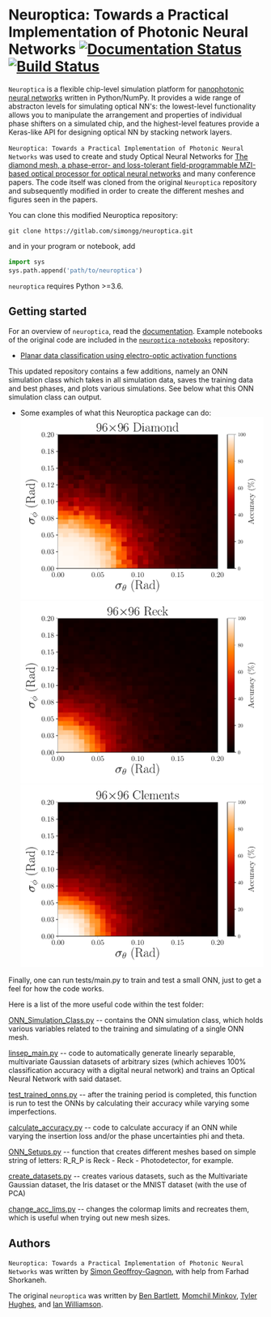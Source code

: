 # Neuroptica: Towards a Practical Implementation of Photonic Neural Networks [![Documentation Status](https://readthedocs.org/projects/neuroptica/badge/?version=latest)](https://neuroptica.readthedocs.io/en/latest/?badge=latest) [![Build Status](https://travis-ci.com/fancompute/neuroptica.svg?token=CSoUuvqmixfJpdwkLqet&branch=master)](https://travis-ci.com/fancompute/neuroptica)

`Neuroptica` is a flexible chip-level simulation platform for [nanophotonic neural networks](https://arxiv.org/abs/1903.04579) written in Python/NumPy. It provides a wide range of abstracton levels for simulating optical NN's: the lowest-level functionality allows you to manipulate the arrangement and properties of individual phase shifters on a simulated chip, and the highest-level features provide a Keras-like API for designing optical NN by stacking network layers.

`Neuroptica: Towards a Practical Implementation of Photonic Neural Networks` was used to create and study Optical Neural Networks for [The diamond mesh, a phase-error- and loss-tolerant field-programmable MZI-based optical processor for optical neural networks](https://www.osapublishing.org/oe/abstract.cfm?uri=oe-28-16-23495) and many conference papers. The code itself was cloned from the original `Neuroptica` repository and subsequently modified in order to create the different meshes and figures seen in the papers. 


You can clone this modified Neuroptica repository:
```
git clone https://gitlab.com/simongg/neuroptica.git
```

and in your program or notebook, add

```python
import sys
sys.path.append('path/to/neuroptica')
``` 

`neuroptica` requires Python >=3.6.


## Getting started

For an overview of `neuroptica`, read the [documentation](https://neuroptica.readthedocs.io). Example notebooks of the original code are included in the [`neuroptica-notebooks`](https://github.com/fancompute/neuroptica-notebooks) repository:

- [Planar data classification using electro-optic activation functions](https://github.com/fancompute/neuroptica-notebooks/blob/master/neuroptica_demo.ipynb)

This updated repository contains a few additions, namely an ONN simulation class which takes in all simulation data, saves the training data and best phases, and plots various simulations. See below what this ONN simulation class can output.
- Some examples of what this Neuroptica package can do:
![Phi Theta error Simulation of a trained 96x96 Diamond Mesh](img/PT_ACC_C_Q_P_N=96-1.png   "Diamond mesh accuracy plot")
![Phi Theta error Simulation of a trained 96x96 Reck Mesh](img/PT_ACC_R_P_N=96-1.png    "Reck mesh accuracy plot")
![Phi Theta error Simulation of a trained 96x96 Clements Mesh](img/PT_ACC_E_P_N=96-1.png    "Clements mesh accuracy plot")

Finally, one can run tests/main.py to train and test a small ONN, just to get a feel for how the code works.

Here is a list of the more useful code within the test folder:

[ONN_Simulation_Class.py](https://gitlab.com/simongg/neuroptica/-/blob/master/tests/ONN_Simulation_Class.py) -- contains the ONN simulation class, which holds various variables related to the training and simulating of a single ONN mesh.

[linsep_main.py](https://gitlab.com/simongg/neuroptica/-/blob/master/tests/linsep_main.py) -- code to automatically generate linearly separable, multivariate Gaussian datasets of arbitrary sizes (which achieves 100% classification accuracy with a digital neural network) and trains an Optical Neural Network with said dataset. 

[test_trained_onns.py](https://gitlab.com/simongg/neuroptica/-/blob/master/tests/test_trained_onns.py) -- after the training period is completed, this function is run to test the ONNs by calculating their accuracy while varying some imperfections.

[calculate_accuracy.py](https://gitlab.com/simongg/neuroptica/-/blob/master/tests/calculate_accuracy.py) -- code to calculate accuracy if an ONN while varying the insertion loss and/or the phase uncertainties phi and theta.

[ONN_Setups.py](https://gitlab.com/simongg/neuroptica/-/blob/master/tests/ONN_Setups.py) -- function that creates different meshes based on simple string of letters: R_R_P is Reck - Reck - Photodetector, for example.

[create_datasets.py](https://gitlab.com/simongg/neuroptica/-/blob/master/tests/create_datasets.py) -- creates various datasets, such as the Multivariate Gaussian dataset, the Iris dataset or the MNIST dataset (with the use of PCA)

[change_acc_lims.py](https://gitlab.com/simongg/neuroptica/-/blob/master/tests/change_acc_lims.py) -- changes the colormap limits and recreates them, which is useful when trying out new mesh sizes.

## Authors
`Neuroptica: Towards a Practical Implementation of Photonic Neural Networks` was written by [Simon Geoffroy-Gagnon](https://s-g-gagnon.research.mcgill.ca/), with help from Farhad Shorkaneh.

The original `neuroptica` was written by [Ben Bartlett](https://github.com/bencbartlett), [Momchil Minkov](https://github.com/momchilmm), [Tyler Hughes](https://github.com/twhughes), and  [Ian Williamson](https://github.com/ianwilliamson).
